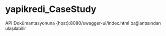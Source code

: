 # yapikredi_CaseStudy

API Dokümantasyonuna {host}:8080/swagger-ui/index.html bağlantısından ulaşılabilir
